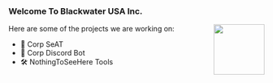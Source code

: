 ### Welcome To Blackwater USA Inc. 
<img align="right" width="100" height="100" src="https://images.evetech.net/corporations/2014367342/logo?size=128" />
Here are some of the projects we are working on:

- 🔎 Corp SeAT
- 🤖 Corp Discord Bot
- 🛠 NothingToSeeHere Tools
